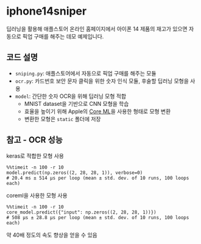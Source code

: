 # iphone14sniper

딥러닝을 활용해 애플스토어 온라인 홈페이지에서 아이폰 14 제품의 재고가 있으면 자동으로 픽업 구매를 해주는 데모 예제입니다.

## 코드 설명

* `sniping.py`: 애플스토어에서 자동으로 픽업 구매를 해주는 모듈
* `ocr.py`: 카드번호 보안 문자 클릭을 위한 숫자 인식 모듈, 후술할 딥러닝 모형을 사용
* `model`: 간단한 숫자 OCR을 위해 딥러닝 모형 적합
  * MNIST dataset을 기반으로 CNN 모형을 학습
  * 효율을 높이기 위해 Apple의 [Core ML](https://developer.apple.com/machine-learning/core-ml/)을 사용한 형태로 모형 변환
  * 변환한 모형은 `static` 폴더에 저장

## 참고 - OCR 성능

keras로 적합한 모형 사용
```python3
%%timeit -n 100 -r 10
model.predict(np.zeros((2, 28, 28, 1)), verbose=0)
# 20.4 ms ± 514 µs per loop (mean ± std. dev. of 10 runs, 100 loops each)
```

coreml을 사용한 모형 사용
```python3
%%timeit -n 100 -r 10
core_model.predict({"input": np.zeros((2, 28, 28, 1))})
# 508 µs ± 28.8 µs per loop (mean ± std. dev. of 10 runs, 100 loops each)
```

약 40배 정도의 속도 향상을 얻을 수 있음
